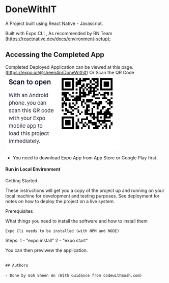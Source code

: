 # DoneWithIT

A Project built using React Native - Javascript.

Built with Expo CLI , As recommended by RN Team (https://reactnative.dev/docs/environment-setup);

## Accessing the Completed App

Completed Deployed Application can be viewed at this page.
(https://expo.io/@sheen4n/DoneWithIt)
Or Scan the QR Code ![QRCode](QRCode.png)

- You need to download Expo App from App Store or Google Play first.


#### Run in Local Environment

Getting Started

These instructions will get you a copy of the project up and running on your local machine for development and testing purposes. See deployment for notes on how to deploy the project on a live system.

Prerequisites

What things you need to install the software and how to install them

```
Expo Cli needs to be installed (with NPM and NODE)

```

Steps:
1 - "expo install"
2 - "expo start"

You can then previwew the application.

```

## Authors

- Done by Goh Sheen An (With Guidance from codewithmosh.com)
```
